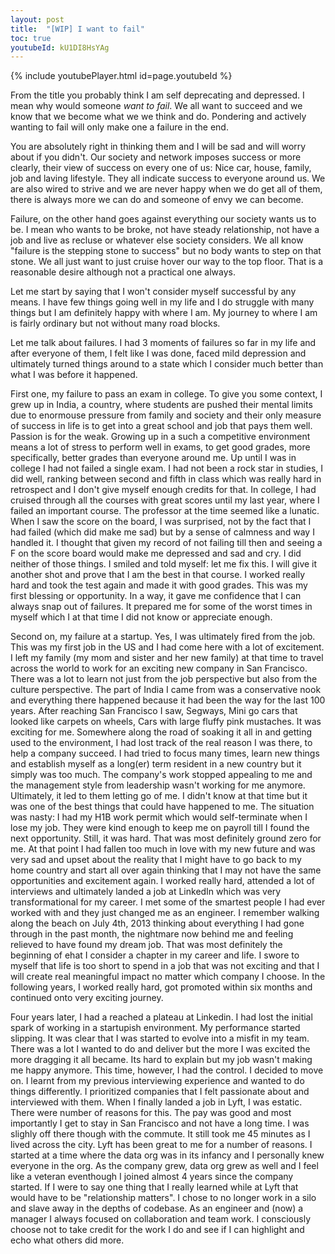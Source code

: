 ```yaml
---
layout: post
title:  "[WIP] I want to fail"
toc: true
youtubeId: kU1DI8HsYAg
---
```


{% include youtubePlayer.html id=page.youtubeId %}


From the title you probably think I am self deprecating and depressed. I mean why would someone *want to fail*. We all want to succeed and we know that we become what we we think and do. Pondering and actively wanting to fail will only make one a failure in the end.


You are absolutely right in thinking them and I will be sad and will worry about if you didn't. Our society and network imposes success or more clearly, their view of success on every one of us: Nice car, house, family, job and laving lifestyle. They all indicate success to everyone around us. We are also wired to strive and we are never happy when we do get all of them, there is always more we can do and someone of envy we can become.


Failure, on the other hand goes against everything our society wants us to be. I mean who wants to be broke, not have steady relationship, not have a job and live as recluse or whatever else society considers. We all know "failure is the stepping stone to success" but no body wants to step on that stone. We all just want to just cruise hover our way to the top floor. That is a reasonable desire although not a practical one always.


Let me start by saying that I won't consider myself successful by any means. I have few things going well in my life and I do struggle with many things but I am definitely happy with where I am. My journey to where I am is fairly ordinary but not without many road blocks.

Let me talk about failures. I had 3 moments of failures so far in my life and after everyone of them, I felt like I was done, faced mild depression and ultimately turned things around to a state which I consider much better than what I was before it happened.


First one, my failure to pass an exam in college. To give you some context, I grew up in India, a country, where students are pushed their mental limits due to enormouse pressure from family and society and their only  measure of success in life is to get into a great school and job that pays them well. Passion is for the weak. Growing up in a such a competitive environment means a lot of stress to perform well in exams, to get good grades, more specifically, better grades than everyone around me. Up until I was in college I had not failed a single exam. I had not been a rock star in studies, I did well, ranking between second and fifth in class which was really hard in retrospect and I don't give myself enough credits for that. In college, I had cruised through all  the courses with great scores until my last year, where I failed an important course. The professor at the time seemed like a lunatic. When I saw the score on the board, I was surprised, not by the fact that I had failed (which did make me sad) but by a sense of calmness and way I handled it. I thought that given my record of not failing till then and seeing a F on the score board would make me depressed and sad and cry. I did neither of those things. I smiled and told myself: let me fix this. I will give it another shot and prove that I am the best in that course. I worked really hard and took the test again and made it with good grades. This was my first blessing or opportunity. 
In a way, it gave me confidence that I can always snap out of failures. It prepared me for some of the worst times in myself which I at that time I did not know or appreciate enough.


Second on, my failure at a startup. Yes, I was ultimately fired from the job. This was my first job in the US and I had come here with a lot of excitement. I left my family (my mom and sister and her new family) at that time to travel across the world to work for an exciting new company in San Francisco. There was a lot to learn not just from the job perspective but also from the culture perspective. The part of India I came from was a conservative nook and everything there happened because it had been the way for the last 100 years. After reaching San Francisco I saw, Segways, Mini go cars that looked like carpets on wheels, Cars with large fluffy pink mustaches. It was exciting for me. Somewhere along the road of soaking it all in and getting used to the environment, I had lost track of the real reason I was there, to help a company succeed. I had tried to focus many times, learn new things and establish myself as a long(er) term resident in a new country but it simply was too much. The company's work stopped appealing to me and the management style from leadership wasn't working for me anymore. Ultimately, it led to them letting go of me. I didn't know at that time but it was one of the best things that could have happened to me. The situation was nasty: I had my H1B work permit which would self-terminate when I lose my job. They were kind enough to keep me on payroll till I found the next opportunity. Still, it was hard. That was most definitely ground zero for me. At that point I had fallen too much in love with my new future and was very sad and upset about the reality that I might have to go back to my home country and start all over again thinking that I may not have the same opportunities and excitement again. I worked really hard, attended a lot of interviews and ultimately landed a job at LinkedIn which was very transformational for my career. I met some of the smartest people I had ever worked with and they just changed me as an engineer.
I remember walking along the beach on July 4th, 2013 thinking about everything I had gone through in the past month, the nightmare now behind me and feeling relieved to have found my dream job. That was most definitely the beginning of ehat I consider a chapter in my career and life. I swore to myself that life is too short to spend in a job that was not exciting and that I will create real meaningful impact no matter which company I choose. In the following years, I worked really hard, got promoted within six months and continued onto very exciting journey.


Four years later, I had a reached a plateau at Linkedin. I had lost the initial spark of working in a startupish environment. My performance started slipping. It was clear that I was started to evolve into a misfit in my team. There was a lot I wanted to do and deliver but the more I was excited the more dragging it all became. Its hard to explain but my job wasn't making me happy anymore. This time, however, I had the control. I decided to move on. I learnt from my previous interviewing experience and wanted to do things differently. I prioritized companies that I felt passionate about and interviewed with them. When I finally landed a job in Lyft, I was estatic. There were number of reasons for this. The pay was good and most importantly I get to stay in San Francisco and not have a long time. I was slighly off there though with the commute. It still took me 45 minutes as I lived across the city. Lyft has been great to me for a number of reasons. I started at a time where the data org was in its infancy and I personally knew everyone in the org. As the company grew, data org grew as well and I feel like a veteran eventhough I joined almost 4 years since the company started. If I were to say one thing that I really learned while at Lyft that would have to be "relationship matters". I chose to no longer work in a silo and slave away in the depths of codebase. As an engineer and (now) a manager I always focused on collaboration and team work. I consciously choose not to take credit for the work I do and see if I can highlight and echo what others did more. 
